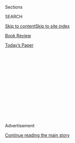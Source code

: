 <div id="app">

<div>

<div>

<div>

<div class="NYTAppHideMasthead css-1q2w90k e1suatyy0">

<div class="section css-ui9rw0 e1suatyy2">

<div class="css-eph4ug er09x8g0">

<div class="css-6n7j50">

</div>

<span class="css-1dv1kvn">Sections</span>

<div class="css-10488qs">

<span class="css-1dv1kvn">SEARCH</span>

</div>

[Skip to content](#site-content)[Skip to site index](#site-index)

</div>

<div id="masthead-section-label" class="css-1wr3we4 eaxe0e00">

[Book
Review](https://www.nytimes3xbfgragh.onion/section/books/review)

</div>

<div class="css-10698na e1huz5gh0">

</div>

</div>

<div id="masthead-bar-one" class="section hasLinks css-15hmgas e1csuq9d3">

<div class="css-uqyvli e1csuq9d0">

</div>

<div class="css-1uqjmks e1csuq9d1">

</div>

<div class="css-9e9ivx">

[](https://myaccount.nytimes3xbfgragh.onion/auth/login?response_type=cookie&client_id=vi)

</div>

<div class="css-1bvtpon e1csuq9d2">

[Today’s
Paper](https://www.nytimes3xbfgragh.onion/section/todayspaper)

</div>

</div>

</div>

</div>

<div data-aria-hidden="false">

<div id="site-content" data-role="main">

<div>

<div class="css-1aor85t" style="opacity:0.000000001;z-index:-1;visibility:hidden">

<div class="css-1hqnpie">

<div class="css-epjblv">

<span class="css-17xtcya">[Book
Review](/section/books/review)</span><span class="css-x15j1o">|</span><span class="css-fwqvlz">The
Last Book That Made Aimee Bender Laugh Out
Loud</span>

</div>

<div class="css-k008qs">

<div class="css-1iwv8en">

<span class="css-18z7m18"></span>

<div>

</div>

</div>

<span class="css-1n6z4y">https://nyti.ms/32NEOFE</span>

<div class="css-1705lsu">

<div class="css-4xjgmj">

<div class="css-4skfbu" data-role="toolbar" data-aria-label="Social Media Share buttons, Save button, and Comments Panel with current comment count" data-testid="share-tools">

  - 
  - 
  - 
  - 
    
    <div class="css-6n7j50">
    
    </div>

  - 

</div>

</div>

</div>

</div>

</div>

</div>

<div id="NYT_TOP_BANNER_REGION" class="css-13pd83m">

</div>

<div id="top-wrapper" class="css-1sy8kpn">

<div id="top-slug" class="css-l9onyx">

Advertisement

</div>

[Continue reading the main
story](#after-top)

<div class="ad top-wrapper" style="text-align:center;height:100%;display:block;min-height:250px">

<div id="top" class="place-ad" data-position="top" data-size-key="top">

</div>

</div>

<div id="after-top">

</div>

</div>

<div id="sponsor-wrapper" class="css-1hyfx7x">

<div id="sponsor-slug" class="css-19vbshk">

Supported by

</div>

[Continue reading the main
story](#after-sponsor)

<div id="sponsor" class="ad sponsor-wrapper" style="text-align:center;height:100%;display:block">

</div>

<div id="after-sponsor">

</div>

</div>

[By the
Book](/column/by-the-book "By the Book")

<div class="css-1vkm6nb ehdk2mb0">

# The Last Book That Made Aimee Bender Laugh Out Loud

</div>

<div class="css-79elbk" data-testid="photoviewer-wrapper">

<div class="css-z3e15g" data-testid="photoviewer-wrapper-hidden">

</div>

<div class="css-1a48zt4 ehw59r15" data-testid="photoviewer-children">

![<span class="css-cnj6d5 e1z0qqy90" itemprop="copyrightHolder"><span class="css-1ly73wi e1tej78p0">Credit...</span><span><span>Jillian
Tamaki</span></span></span>](https://static01.graylady3jvrrxbe.onion/images/2020/07/26/books/review/26ByTheBook/26ByTheBook-articleLarge.jpg?quality=75&auto=webp&disable=upscale)

</div>

</div>

<div class="css-xt80pu e12qa4dv0">

<div class="css-1w184yk e1m0lo4l0">

July 23,
2020

<div class="css-4xjgmj">

<div class="css-d8bdto" data-role="toolbar" data-aria-label="Social Media Share buttons, Save button, and Comments Panel with current comment count" data-testid="share-tools">

  - 
  - 
  - 
  - 
    
    <div class="css-6n7j50">
    
    </div>

  - 

</div>

</div>

</div>

</div>

<div class="section meteredContent css-1r7ky0e" name="articleBody" itemprop="articleBody">

<div class="css-1fanzo5 StoryBodyCompanionColumn">

<div class="css-53u6y8">

*“‘Trust Exercise,’ by Susan Choi, was many remarkable things, including
really funny,” says Bender, whose new novel is “The Butterfly
Lampshade.” “Especially the most amazingly weird and right sentence
with ‘lasagna’ in it.”*

**What books are on your nightstand?**

I like having lots of options so the nightstand is crowded\! The lamp is
getting edged out.

“Freshwater,” Akwaeke Emezi.

“The Life of Things, the Love of Things,” Remo Bodei.

“Minor Feelings,” Cathy Park Hong.

“The Fire This Time,” Jesmyn Ward anthology.

“feeld,” Jos Charles.

“Essential Earthman,” Henry Mitchell.

</div>

</div>

<div class="css-1fanzo5 StoryBodyCompanionColumn">

<div class="css-53u6y8">

“Jazz,” Toni Morrison.

“Why Does the World Exist?” Jim Holt.

“This Is Pleasure,” Mary Gaitskill.

“American Sonnets for My Past and Future Assassin,” Terrance Hayes.

“On Imagination,” Mary Ruefle.

“The Collected Schizophrenias,” Esmé Weijun Wang.

“The Dream of the Moving Statue,” Kenneth Gross.

**What’s the last great book you read?**

“The Story of a Brief Marriage,” by Anuk Arudpragasam, a short novel set
over the course of a few days in a refugee camp during the Sri Lankan
civil war. He inhabits the writing so deeply on a sensory level, taking
his time, bringing us right there into tremendous pain and yearning for
connection, and I think ultimately captures something profound about
trauma.

**Are there any classic novels that you only recently read for the first
time?**

“War and Peace,” as guided by the quarantine-motivated blog posts on A
Public Space of the magnificent fiction writer Yiyun Li, whose entries
were so illuminating and endlessly charming\! The blog has come and
gone; I’m still reading this book. How did Tolstoy do it? He seemed to
be able to hold breadth and subtle internal shifts so comfortably in his
own mind all at once. Internal and external so balanced. Like reading an
entire brain on the page, unfettered.

**Describe your ideal reading experience (when, where, what, how).**

Post-nap so that I won’t fall asleep, on a couch, window open, breeze,
beverage.

</div>

</div>

<div class="css-1fanzo5 StoryBodyCompanionColumn">

<div class="css-53u6y8">

**What’s your favorite book no one else has heard of?**

Here are a couple:

“How to Set a Fire and Why” — the voice Jesse Ball creates in this book
is unbelievable — so intense and alive, of an incredibly smart, honest,
anarchic teenage girl. There’s something fearless in here, and I try to
read whatever Ball writes.

“The Old Child,” by Jenny Erpenbeck. I had this in my purse for awhile,
as my purse-book, and when I’d take it out and read a couple pages I’d
always have to dive back into the purse to find a pen because I’d just
underline and underline. All I do is underline this book. Who on earth
is this odd and riveting child?

**What book should nobody read until the age of 40?**

I was unsure what to do with Alice Munro until about 35 and then she
cracked open my entire sense of story. Since she is a master of how to
use time, it makes some sense to me that you have to have lived through
a certain amount of time to absorb what she’s doing with narrative.

**Do you have any comfort reads?**

Kay Ryan’s poetry is comforting to me: Her poems are short and
mathematical and ordered, yet plunge somewhere messy, light up something
about mystery and meaning. Each small poem enacts this balance. So it
feels like a way to dip into a Bach sonata or something, made into
language.

**What’s the last book you read that made you laugh?**

“Trust Exercise,” by Susan Choi, was many remarkable things, including
really funny, especially the most amazingly weird and right sentence
with “lasagna” in it that I plan on teaching in the fall as a tiny
microcosm model of voice.

Also “New People,” by Danzy Senna, has a narrative voice so funny and
cutting and revealing.

**The last book you read that made you cry?**

“A Constellation of Vital Phenomena,” Anthony Marra, the ending chapter,
and poems by Jericho Brown in “The Tradition.”

</div>

</div>

<div class="css-1fanzo5 StoryBodyCompanionColumn">

<div class="css-53u6y8">

**Has a book ever brought you closer to another person, or come between
you?**

Once I was praising “Time’s Arrow,” by Martin Amis, and a friend called
it “gimmicky” with a dismissive wave of the hand — the novel is told
backward, as in all the characters actually move backward, as if they
are on rewind, which flips the meaning of many things, and in my view,
this change allowed for the emotional force and surprise of the book. So
that was a bummer of a conversation. But we got past it.

**Do you think any canonical books are widely misunderstood?**

I don’t really think “Ulysses” is widely misunderstood, but I did have
my own narrow misunderstanding about it; I hadn’t known that the first
three chapters focus on Stephen Dedalus, the same Stephen from “A
Portrait of the Artist as a Young Man,” a book I hadn’t connected with,
but in Chapter 4, Dedalus moves aside and in comes big feeler Leopold
Bloom and the writing style changes dramatically. I took a wonderful
course with Wilton Barnhardt in graduate school, and he was the most
joyful guide to this book and let us soak in the language, and allow
that as our entry instead of trying to crack every allusion, which is
never my strength. Had I picked up the book on my own, without Wilton, I
would’ve felt so daunted by Dedalus and never found Bloom.

**What’s the most interesting thing you learned from a book recently?**

The Bodei book on my nightstand is all about how we navigate the world
of objects, written in such friendly prose — orphaned objects, clusters
of objects that define a generation, objects that used to be trackable
to the humans that made them (cobbler, tailor, etc.) and now aren’t, and
all the consequences of this.

**Do you prefer books that reach you emotionally, or intellectually?**

I love this question. It’s really both. When I read someone like Borges,
I feel keenly that through his thought experiments, he is getting to
emotion. And I feel this in a totally different way with Maggie Nelson:
She is able to wrangle with concepts in part through an emotional
palette, which allows me to understand theory under her guidance much
more than I might through a purely cerebral writer. I love seeing these
elements work together on the page. Whatever it is, I just want some
part of a book to be abstracted in some way so that the emotion can
sidle in unexpectedly — it could be a kind of strangeness, or a formal
experimentation, or whatever, but it seems to be that once my thinky
self is occupied with that, I am freed up to feel.

**Which genres do you especially enjoy reading? And which do you
avoid?**

I am a fan of all genres\! It ultimately comes down to language. When
something is told in a way that feels specific to that particular
writer, then the story can go anywhere and I will happily follow. I
don’t think I read for plot or even character — I read for something
living below the words that drives both of those things and shows up in
the sentences.

**How do you organize your books?**

Pile 1, Pile 2, Pile 3 … Pile 10, and then some shelves.

**What kind of reader were you as a child? Which childhood books and
authors stick with you most?**

I was a big reader, and gobbled up especially the books of wondrous
lands. I must’ve read Baum’s Oz books 50 times each. And all the
L’Engle, magical family and nonmagical family. Also “The Four-Story
Mistake,” “A Tree Grows in Brooklyn,” “Cheaper by the Dozen,” Julie
Andrews’s marvel “The Last of the Really Great Whangdoodles,” fairy
tales from around the world, often collected in the Lang books — Lilac,
Ochre and more — “The Phantom Tollbooth,” Stuart Little crashing his
little light wooden hammer on the faucet to get enough water to brush
his teeth.

**What do you plan to read next?**

“Signs Preceding the End of the World,” Yuri Herrera — very excited to
dive into this one\! I’ve heard great things.

</div>

</div>

</div>

<div>

</div>

<div>

</div>

<div>

</div>

<div>

<div id="bottom-wrapper" class="css-1ede5it">

<div id="bottom-slug" class="css-l9onyx">

Advertisement

</div>

[Continue reading the main
story](#after-bottom)

<div id="bottom" class="ad bottom-wrapper" style="text-align:center;height:100%;display:block;min-height:90px">

</div>

<div id="after-bottom">

</div>

</div>

</div>

</div>

</div>

## Site Index

<div>

</div>

## Site Information Navigation

  - [© <span>2020</span> <span>The New York Times
    Company</span>](https://help.nytimes3xbfgragh.onion/hc/en-us/articles/115014792127-Copyright-notice)

<!-- end list -->

  - [NYTCo](https://www.nytco.com/)
  - [Contact
    Us](https://help.nytimes3xbfgragh.onion/hc/en-us/articles/115015385887-Contact-Us)
  - [Work with us](https://www.nytco.com/careers/)
  - [Advertise](https://nytmediakit.com/)
  - [T Brand Studio](http://www.tbrandstudio.com/)
  - [Your Ad
    Choices](https://www.nytimes3xbfgragh.onion/privacy/cookie-policy#how-do-i-manage-trackers)
  - [Privacy](https://www.nytimes3xbfgragh.onion/privacy)
  - [Terms of
    Service](https://help.nytimes3xbfgragh.onion/hc/en-us/articles/115014893428-Terms-of-service)
  - [Terms of
    Sale](https://help.nytimes3xbfgragh.onion/hc/en-us/articles/115014893968-Terms-of-sale)
  - [Site
    Map](https://spiderbites.nytimes3xbfgragh.onion)
  - [Help](https://help.nytimes3xbfgragh.onion/hc/en-us)
  - [Subscriptions](https://www.nytimes3xbfgragh.onion/subscription?campaignId=37WXW)

</div>

</div>

</div>

</div>
